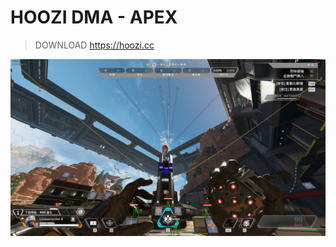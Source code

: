 # HOOZI DMA - APEX
> DOWNLOAD https://hoozi.cc

![1](https://raw.githubusercontent.com/orphannn/apex/main/esp_show.png)
